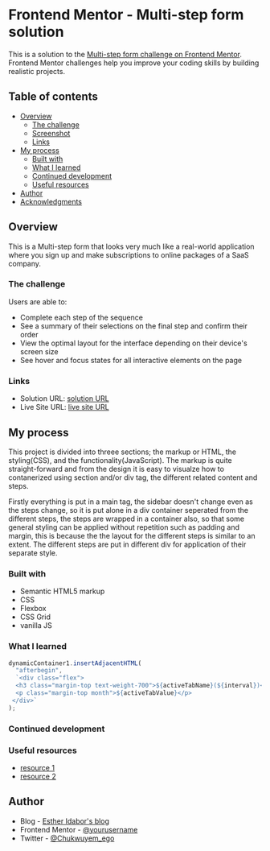 # Frontend Mentor - Multi-step form solution

This is a solution to the [Multi-step form challenge on Frontend Mentor](https://www.frontendmentor.io/challenges/multistep-form-YVAnSdqQBJ). Frontend Mentor challenges help you improve your coding skills by building realistic projects.

## Table of contents

- [Overview](#overview)
  - [The challenge](#the-challenge)
  - [Screenshot](#screenshot)
  - [Links](#links)
- [My process](#my-process)
  - [Built with](#built-with)
  - [What I learned](#what-i-learned)
  - [Continued development](#continued-development)
  - [Useful resources](#useful-resources)
- [Author](#author)
- [Acknowledgments](#acknowledgments)

## Overview

This is a Multi-step form that looks very much like a real-world application where you sign up and make subscriptions to online packages of a SaaS company.

### The challenge

Users are able to:

- Complete each step of the sequence
- See a summary of their selections on the final step and confirm their order
- View the optimal layout for the interface depending on their device's screen size
- See hover and focus states for all interactive elements on the page

### Links

- Solution URL: [solution URL](https://github.com/EstherIdabor/multi-step-form)
- Live Site URL: [live site URL](https://multi-step-form-esther.netlify.app/)

## My process

This project is divided into threee sections; the markup or HTML, the styling(CSS), and the functionality(JavaScript).
The markup is quite straight-forward and from the design it is easy to visualze how to contanerized using section and/or div tag, the different related content and steps.

Firstly everything is put in a main tag, the sidebar doesn't change even as the steps change, so it is put alone in a div container seperated from the different steps, the steps are wrapped in a container also, so that some general styling can be applied without repetition such as padding and margin, this is because the the layout for the different steps is similar to an extent.
The different steps are put in different div for application of their separate style.

### Built with

- Semantic HTML5 markup
- CSS
- Flexbox
- CSS Grid
- vanilla JS

### What I learned

```js
dynamicContainer1.insertAdjacentHTML(
  "afterbegin",
  `<div class="flex">
  <h3 class="margin-top text-weight-700">${activeTabName}(${interval})</h3>
  <p class="margin-top month">${activeTabValue}</p>
 </div>`
);
```

### Continued development

### Useful resources

- [resource 1](https://developer.mozilla.org/en-US/)
- [resource 2](https://www.w3schools.com/)

## Author

- Blog - [Esther Idabor's blog](https://devmedic.hashnode.dev/)
- Frontend Mentor - [@yourusername](https://www.frontendmentor.io/profile/yourusername)
- Twitter - [@Chukwuyem_ego](https://twitter.com/Chukwuyem_ego?t=LuQxqfKBn0VlD7mNTOztOQ&s=08)
